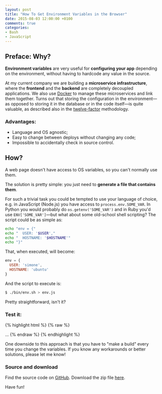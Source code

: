 ```yaml
---
layout: post
title: "How To Get Environment Variables in the Browser"
date: 2015-08-03 12:00:00 +0100
comments: true
categories:
- Bash
- JavaScript
---
```


## Preface: Why?

**Environment variables** are very useful for **configuring your app** depending on the environment, without having to hardcode any value in the source.

At my current company we are building a **microservice infrastructure**, where the **frontend** and the **backend** are completely decoupled applications. We also use [Docker](https://docker.com/) to manage these microservices and link them together. Turns out that storing the configuration in the environment—as opposed to storing it in the database or in the code itself—is quite valuable, as described also in the [twelve-factor](http://12factor.net/config) methodology.

### Advantages:

- Language and OS agnostic;
- Easy to change between deploys without changing any code;
- Impossible to accidentally check in source control.

## How?

A web page doesn't have access to OS variables, so you can't normally use them.

The solution is pretty simple: you just need to **generate a file that contains them**.

For such a trivial task you could be tempted to use your language of choice, e.g. in JavaScript (Node.js) you have access to `process.env.SOME_VAR`. In Python you would probably do `os.getenv('SOME_VAR')` and in Ruby you'd use `ENV['SOME_VAR']`—but what about some old-school shell scripting? The script could be as simple as:

``` bash bin/env.sh
echo "env = {"
echo "  USER: '$USER',"
echo "  HOSTNAME: '$HOSTNAME'"
echo "}"
```

That, when executed, will become:

``` javascript env.js
env = {
  USER: 'simone',
  HOSTNAME: 'ubuntu'
}
```

And the script to execute is:

``` bash
$ ./bin/env.sh > env.js
```

Pretty straightforward, isn't it?


### Test it:

{% highlight html %}
{% raw %}
<!DOCTYPE html>
<html>
<head>
  ...
</head>
<body>
  <script src="env.js"></script>
  <script>
    console.log(env.USER +'@'+ env.HOSTNAME); // "simone@ubuntu"
  </script>
</body>
</html>
{% endraw %}
{% endhighlight %}

One downside to this approach is that you have to "make a build" every time you change the variables. If you know any workarounds or better solutions, please let me know!

### Source and download

Find the source code on [GitHub](https://github.com/simonewebdesign/frontend-env-vars). Download the zip file [here](https://github.com/simonewebdesign/frontend-env-vars/archive/master.zip).

Have fun!
